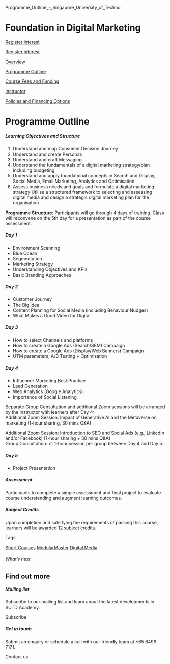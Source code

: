 Programme_Outline_-_Singapore_University_of_Techno



Foundation in Digital Marketing
===============================

[Register interest](/admissions/academy/short-courses/short-courses-register-your-interest/?coursename=foundation-in-digital-marketing)

[Register interest](/admissions/academy/short-courses/short-courses-register-your-interest/?coursename=foundation-in-digital-marketing)

[Overview](/course/foundation-in-digital-marketing/#tabs)

[Programme Outline](/course/foundation-in-digital-marketing/programme-outline/#tabs)

[Course Fees and Funding](/course/foundation-in-digital-marketing/course-fees-and-funding/#tabs)

[Instructor](/course/foundation-in-digital-marketing/instructor/#tabs)

[Policies and Financing Options](/course/foundation-in-digital-marketing/policies-and-financing-options/#tabs)

Programme Outline
=================

##### **Learning Objectives and Structure**

1. Understand and map Consumer Decision Journey
2. Understand and create Personas
3. Understand and craft Messaging
4. Understand the fundamentals of a digital marketing strategy/plan including budgeting
5. Understand and apply foundational concepts in Search and Display, Social Media, Email Marketing, Analytics and Optimisation
6. Assess business needs and goals and formulate a digital marketing strategy Utilise a structured framework to selecting and assessing digital media and design a strategic digital marketing plan for the organisation

**Programme Structure**: Participants will go through 4 days of training. Class will reconvene on the 5th day for a presentation as part of the course assessment.

##### Day 1

* Environment Scanning
* Blue Ocean
* Segmentation
* Marketing Strategy
* Understanding Objectives and KPIs
* Basic Branding Approaches

##### Day 2

* Customer Journey
* The Big Idea
* Content Planning for Social Media (including Behaviour Nudges)
* What Makes a Good Video for Digital

##### Day 3

* How to select Channels and platforms
* How to create a Google Ads (Search/SEM) Campaign
* How to create a Google Ads (Display/Web Banners) Campaign
* UTM parameters, A/B Testing + Optimisation

##### Day 4

* Influencer Marketing Best Practice
* Lead Generation
* Web Analytics (Google Analytics)
* Importance of Social Listening

Separate Group Consultation and additional Zoom sessions will be arranged by the instructor with learners after Day 4:  
Additional Zoom Session: Impact of Generative AI and the Metaverse on marketing (1-hour sharing, 30 mins Q&A)

Additional Zoom Session: Introduction to SEO and Social Ads (e.g., LinkedIn and/or Facebook) [1-hour sharing + 30 mins Q&A)  
Group Consultation: x1 1-hour session per group between Day 4 and Day 5.

##### Day 5

* Project Presentation

##### Assessment

Participants to complete a simple assessment and final project to evaluate course understanding and augment learning outcomes.

##### **Subject Credits**

Upon completion and satisfying the requirements of passing this course, learners will be awarded 12 subject credits.

Tags

[Short Courses](/admissions/academy/courses-and-modules/?academy-type-course=780)
[ModularMaster](/admissions/academy/courses-and-modules/?academy-type-course=792)
[Digital Media](/admissions/academy/courses-and-modules/?discipline=1711)

###### What’s next

Find out more
-------------

##### Mailing list

Subscribe to our mailing list and learn about the latest developments in SUTD Academy.

Subscribe

##### Get in touch

Submit an enquiry or schedule a call with our friendly team at +65 6499 7171.

Contact us

